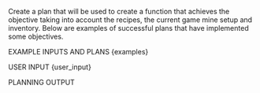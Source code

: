 Create a plan that will be used to create a function that achieves the objective taking into account the recipes, the current game mine setup and inventory. Below are examples of successful plans that have implemented some objectives.

EXAMPLE INPUTS AND PLANS
{examples}

USER INPUT
{user_input}

PLANNING OUTPUT